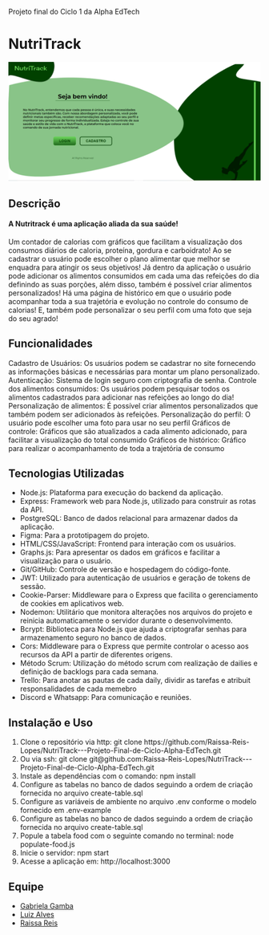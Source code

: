 Projeto final do Ciclo 1 da Alpha EdTech

# NutriTrack


![alt text](<capa_nutritrack.png>)


<h2>Descrição</h2>
<h4> A Nutritrack é uma aplicação aliada da sua saúde! </h4>
<p> Um contador de calorias com gráficos que facilitam a visualização dos consumos diários de caloria, proteína, gordura e carboidrato! Ao se cadastrar o usuário pode escolher o plano alimentar que melhor se enquadra para atingir os seus objetivos! Já dentro da aplicação o usuário pode adicionar os alimentos consumidos em cada uma das refeições do dia definindo as suas porções, além disso, também é possível criar alimentos personalizados! Há uma página de histórico em que o usuário pode acompanhar toda a sua trajetória e evolução no controle do consumo de calorias! E, também pode personalizar o seu perfil com uma foto que seja do seu agrado!</p>

<h2>Funcionalidades</h2>
<p>Cadastro de Usuários: Os usuários podem se cadastrar no site fornecendo as informações básicas e necessárias para montar um plano personalizado. 
Autenticação: Sistema de login seguro com criptografia de senha.
Controle dos alimentos consumidos: Os usuários podem pesquisar todos os alimentos cadastrados para adicionar nas refeições ao longo do dia!
Personalização de alimentos: É possível criar alimentos personalizados que também podem ser adicionados às refeições.
Personalização do perfil: O usuário pode escolher uma foto para usar no seu perfil
Gráficos de controle: Gráficos que são atualizados a cada alimento adicionado, para facilitar a visualização do total consumido 
Gráficos de histórico: Gráfico para realizar o acompanhamento de toda a trajetória de consumo
</p>

<h2>Tecnologias Utilizadas</h2>
<ul>
    <li>Node.js: Plataforma para execução do backend da aplicação.</li>
    <li>Express: Framework web para Node.js, utilizado para construir as rotas da API.</li>
    <li>PostgreSQL: Banco de dados relacional para armazenar dados da aplicação.</li>
    <li>Figma: Para a prototipagem do projeto.</li>
    <li>HTML/CSS/JavaScript: Frontend para interação com os usuários.</li>
    <li>Graphs.js: Para apresentar os dados em gráficos e facilitar a visualização para o usuário.</li>
    <li>Git/GitHub: Controle de versão e hospedagem do código-fonte.</li>
    <li>JWT: Utilizado para autenticação de usuários e geração de tokens de sessão.</li>
    <li>Cookie-Parser: Middleware para o Express que facilita o gerenciamento de cookies em aplicativos web.</li>
    <li>Nodemon: Utilitário que monitora alterações nos arquivos do projeto e reinicia automaticamente o servidor durante o desenvolvimento.</li>
    <li>Bcrypt: Biblioteca para Node.js que ajuda a criptografar senhas para armazenamento seguro no banco de dados.</li>
    <li>Cors: Middleware para o Express que permite controlar o acesso aos recursos da API a partir de diferentes origens.</li>
    <li>Método Scrum: Utilização do método scrum com realização de dailies e definição de backlogs para cada semana.</li>
    <li>Trello: Para anotar as pautas de cada daily, dividir as tarefas e atribuit responsalidades de cada memebro</li>
    <li>Discord e Whatsapp: Para comunicação e reuniões.</li>
</ul>

<h2>Instalação e Uso</h2>
<ol>
    <li>Clone o repositório via http: git clone https://github.com/Raissa-Reis-Lopes/NutriTrack---Projeto-Final-de-Ciclo-Alpha-EdTech.git</li>
    <li>Ou via ssh: git clone git@github.com:Raissa-Reis-Lopes/NutriTrack---Projeto-Final-de-Ciclo-Alpha-EdTech.git</li>
    <li>Instale as dependências com o comando: npm install</li>
    <li>Configure as tabelas no banco de dados seguindo a ordem de criação fornecida no arquivo create-table.sql</li>
    <li>Configure as variáveis de ambiente no arquivo .env conforme o modelo fornecido em .env-example</li>
    <li>Configure as tabelas no banco de dados seguindo a ordem de criação fornecida no arquivo create-table.sql</li>
    <li>Popule a tabela food com o seguinte comando no terminal: node populate-food.js</li>
    <li>Inicie o servidor: npm start</li>
    <li>Acesse a aplicação em: http://localhost:3000</li>
</ol>

<h2>Equipe</h2>
<ul>
    <li><a href="https://github.com/gabriela-sg">Gabriela Gamba</a></li>
    <li><a href="https://github.com/LuizCrashAlves">Luiz Alves</a></li>    
    <li><a href="https://github.com/Raissa-Reis-Lopes">Raissa Reis</a></li>
</ul>






